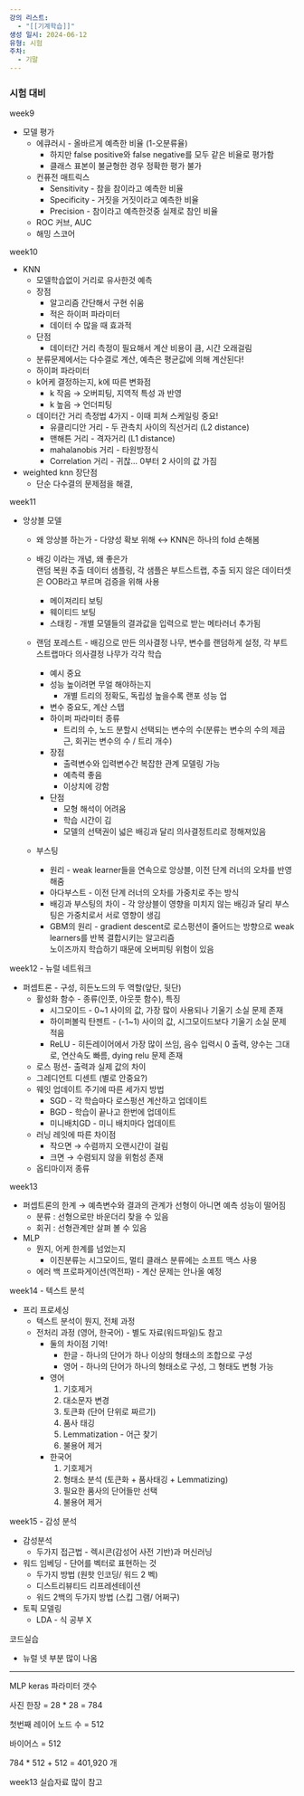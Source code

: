 ```yaml
---
강의 리스트:
  - "[[기계학습]]"
생성 일시: 2024-06-12
유형: 시험
주차:
  - 기말
---
```

### 시험 대비

week9

- 모델 평가
    - 에큐러시 - 올바르게 예측한 비율 (1-오분류율)
        - 하지만 false positive와 false negative를 모두 같은 비율로 평가함
        - 클래스 표본이 불균형한 경우 정확한 평가 불가
    - 컨퓨전 매트릭스
        - Sensitivity - 참을 참이라고 예측한 비율
        - Specificity - 거짓을 거짓이라고 예측한 비율
        - Precision - 참이라고 예측한것중 실제로 참인 비율
    - ROC 커브, AUC
    - 해밍 스코어

  

week10

- KNN
    - 모델학습없이 거리로 유사한것 예측
    - 장점
        - 알고리즘 간단해서 구현 쉬움
        - 적은 하이퍼 파라미터
        - 데이터 수 많을 때 효과적
    - 단점
        - 데이터간 거리 측정이 필요해서 계산 비용이 큼, 시간 오래걸림
    - 분류문제에서는 다수결로 계산, 예측은 평균값에 의해 계산된다!
    - 하이퍼 파라미터
    - k어케 결정하는지, k에 따른 변화점
        - k 작음 → 오버피팅, 지역적 특성 과 반영
        - k 높음 → 언더피팅
    - 데이터간 거리 측정법 4가지 - 이때 피쳐 스케일링 중요!
        - 유클리디안 거리 - 두 관측치 사이의 직선거리 (L2 distance)
        - 맨해튼 거리 - 격자거리 (L1 distance)
        - mahalanobis 거리 - 타원방정식
        - Correlation 거리 - 귀찮… 0부터 2 사이의 값 가짐
- weighted knn 장단점
    - 단순 다수결의 문제점을 해결,

  

week11

- 앙상블 모델
    - 왜 앙상블 하는가 - 다양성 확보 위해 ↔ KNN은 하나의 fold 손해봄
    - 배깅 이라는 개념, 왜 좋은가  
        랜덤 복원 추출 데이터 샘플링, 각 샘플은 부트스트랩, 추출 되지 않은 데이터셋은 OOB라고 부르며 검증을 위해 사용  
        - 메이져리티 보팅
        - 웨이티드 보팅
        - 스태킹 - 개별 모델들의 결과값을 입력으로 받는 메타러너 추가됨
    - 랜덤 포레스트 - 배깅으로 만든 의사결정 나무, 변수를 랜덤하게 설정, 각 부트스트랩마다 의사결정 나무가 각각 학습
        - 예시 중요
        - 성능 높이려면 무얼 해야하는지
            - 개별 트리의 정확도, 독립성 높을수록 랜포 성능 업
        - 변수 중요도, 계산 스탭
        - 하이퍼 파라미터 종류
            - 트리의 수, 노드 분할시 선택되는 변수의 수(분류는 변수의 수의 제곱근, 회귀는 변수의 수 / 트리 개수)
        - 장점
            - 출력변수와 입력변수간 복잡한 관계 모델링 가능
            - 예측력 좋음
            - 이상치에 강함
        - 단점
            - 모형 해석이 어려움
            - 학습 시간이 김
            - 모델의 선택권이 넓은 배깅과 달리 의사결정트리로 정해져있음
    - 부스팅
        
        - 원리 - weak learner들을 연속으로 앙상블, 이전 단계 러너의 오차를 반영해줌
        - 아다부스트 - 이전 단계 러너의 오차를 가중치로 주는 방식
        - 배깅과 부스팅의 차이 - 각 앙상블이 영향을 미치지 않는 배깅과 달리 부스팅은 가중치로서 서로 영향이 생김
        - GBM의 원리 - gradient descent로 로스펑션이 줄어드는 방향으로 weak learners를 반복 결합시키는 알고리즘  
            노이즈까지 학습하기 때문에 오버피팅 위험이 있음  
            
        
          
        

week12 - 뉴럴 네트워크

- 퍼셉트론 - 구성, 히든노드의 두 역할(앞단, 뒷단)
    - 활성화 함수 - 종류(인풋, 아웃풋 함수), 특징
        - 시그모이드 - 0~1 사이의 값, 가장 많이 사용되나 기울기 소실 문제 존재
        - 하이퍼볼릭 탄젠트 - (-1~1) 사이의 값, 시그모이드보다 기울기 소실 문제 적음
        - ReLU - 히든레이어에서 가장 많이 쓰임, 음수 입력시 0 출력, 양수는 그대로, 연산속도 빠름, dying relu 문제 존재
    - 로스 펑션- 출력과 실제 값의 차이
    - 그레디언트 디센트 (별로 안중요?)
    - 웨잇 업데이트 주기에 따른 세가지 방법
        - SGD - 각 학습마다 로스펑션 계산하고 업데이트
        - BGD - 학습이 끝나고 한번에 업데이트
        - 미니배치GD - 미니 배치마다 업데이트
    - 러닝 레잇에 따른 차이점
        - 작으면 → 수렴까지 오랜시간이 걸림
        - 크면 → 수렴되지 않을 위험성 존재
    - 옵티마이저 종류

  

week13

- 퍼셉트론의 한계 → 예측변수와 결과의 관계가 선형이 아니면 예측 성능이 떨어짐
    - 분류 : 선형으로만 바운더리 찾을 수 있음
    - 회귀 : 선형관계만 살펴 볼 수 있음
- MLP
    - 뭔지, 어케 한계를 넘었는지
        - 이진분류는 시그모이드, 멀티 클래스 분류에는 소프트 맥스 사용
    - 에러 백 프로파게이션(역전파) - 계산 문제는 안나올 예정

  

week14 - 텍스트 분석

- 프리 프로세싱
    - 텍스트 분석이 뭔지, 전체 과정
    - 전처리 과정 (영어, 한국어) - 별도 자료(워드파일)도 참고
        - 둘의 차이점 기억!
            - 한글 - 하나의 단어가 하나 이상의 형태소의 조합으로 구성
            - 영어 - 하나의 단어가 하나의 형태소로 구성, 그 형태도 변형 가능
        - 영어
            1. 기호제거
            2. 대소문자 변경
            3. 토큰화 (단어 단위로 짜르기)
            4. 품사 태깅
            5. Lemmatization - 어근 찾기
            6. 불용어 제거
        - 한국어
            1. 기호제거
            2. 형태소 분석 (토큰화 + 품사태깅 + Lemmatizing)
            3. 필요한 품사의 단어들만 선택
            4. 불용어 제거

  

week15 - 감성 분석

- 감성분석
    - 두가지 접근법 - 렉시콘(감성어 사전 기반)과 머신러닝
- 워드 임베딩 - 단어를 벡터로 표현하는 것
    - 두가지 방법 (원핫 인코딩/ 워드 2 벡)
    - 디스트리뷰티드 리프레센테이션
    - 워드 2백의 두가지 방법 (스킵 그램/ 어쩌구)
- 토픽 모델링
    - LDA - 식 공부 X

  

코드실습

- 뉴럴 넷 부분 많이 나옴

  

  

---

MLP keras 파라미터 갯수

  

사진 한장 = 28 * 28 = 784

첫번째 레이어 노드 수 = 512

바이어스 = 512

  

784 * 512 + 512 = 401,920 개

  

week13 실습자료 많이 참고